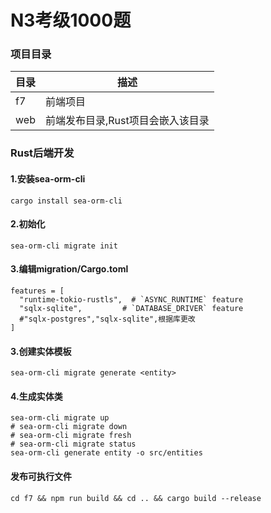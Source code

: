 # N3考级1000题

### 项目目录
|目录|描述|
|-|-|
|f7|前端项目|
|web|前端发布目录,Rust项目会嵌入该目录|


### Rust后端开发

#### 1.安装sea-orm-cli
```
cargo install sea-orm-cli
```
#### 2.初始化
```
sea-orm-cli migrate init
```
#### 3.编辑migration/Cargo.toml
```
features = [
  "runtime-tokio-rustls",  # `ASYNC_RUNTIME` feature
  "sqlx-sqlite",         # `DATABASE_DRIVER` feature
  #"sqlx-postgres","sqlx-sqlite",根据库更改
]
```

#### 3.创建实体模板
```
sea-orm-cli migrate generate <entity>
```

#### 4.生成实体类
```
sea-orm-cli migrate up
# sea-orm-cli migrate down
# sea-orm-cli migrate fresh
# sea-orm-cli migrate status
sea-orm-cli generate entity -o src/entities
```

#### 发布可执行文件
```
cd f7 && npm run build && cd .. && cargo build --release
```